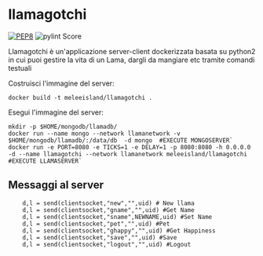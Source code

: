 # llamagotchi
[![PEP8](https://img.shields.io/badge/code%20style-pep8-orange.svg)](https://www.python.org/dev/peps/pep-0008/)
![pylint Score](https://mperlet.github.io/pybadge/badges/9.68.svg)

Llamagotchi è un'applicazione server-client dockerizzata basata su python2 in cui puoi gestire la vita di un Lama, dargli da mangiare etc tramite comandi testuali
  
Costruisci l'immagine del server:


 `docker build -t meleeisland/llamagotchi .`
  
  
Esegui l'immagine del server:
  
``` 
mkdir -p $HOME/mongodb/llamadb/ 
docker run --name mongo --network llamanetwork -v $HOME/mongodb/llamadb/:/data/db  -d mongo  #EXECUTE MONGOSERVER`
docker run -e PORT=8080 -e TICKS=1 -e DELAY=1 -p 8080:8080 -h 0.0.0.0 -d --name llamagotchi --network llamanetwork meleeisland/llamagotchi #EXECUTE LLAMASERVER`
``` 
  

## Messaggi al server ##

		d,l = send(clientsocket,"new","",uid) # New llama
		d,l = send(clientsocket,"gname","",uid) #Get Name
		d,l = send(clientsocket,"sname",NEWNAME,uid) #Set Name
		d,l = send(clientsocket,"pet","",uid) #Pet
		d,l = send(clientsocket,"ghappy","",uid) #Get Happiness
		d,l = send(clientsocket,"save","",uid) #Save
		d,l = send(clientsocket,"logout","",uid) #Logout



